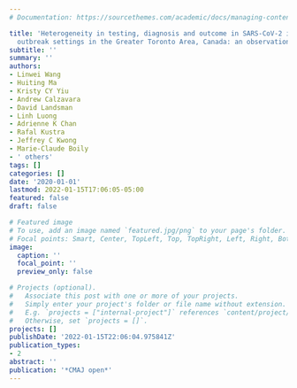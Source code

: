 ```yaml
---
# Documentation: https://sourcethemes.com/academic/docs/managing-content/

title: 'Heterogeneity in testing, diagnosis and outcome in SARS-CoV-2 infection across
  outbreak settings in the Greater Toronto Area, Canada: an observational study'
subtitle: ''
summary: ''
authors:
- Linwei Wang
- Huiting Ma
- Kristy CY Yiu
- Andrew Calzavara
- David Landsman
- Linh Luong
- Adrienne K Chan
- Rafal Kustra
- Jeffrey C Kwong
- Marie-Claude Boily
- ' others'
tags: []
categories: []
date: '2020-01-01'
lastmod: 2022-01-15T17:06:05-05:00
featured: false
draft: false

# Featured image
# To use, add an image named `featured.jpg/png` to your page's folder.
# Focal points: Smart, Center, TopLeft, Top, TopRight, Left, Right, BottomLeft, Bottom, BottomRight.
image:
  caption: ''
  focal_point: ''
  preview_only: false

# Projects (optional).
#   Associate this post with one or more of your projects.
#   Simply enter your project's folder or file name without extension.
#   E.g. `projects = ["internal-project"]` references `content/project/deep-learning/index.md`.
#   Otherwise, set `projects = []`.
projects: []
publishDate: '2022-01-15T22:06:04.975841Z'
publication_types:
- 2
abstract: ''
publication: '*CMAJ open*'
---
```

